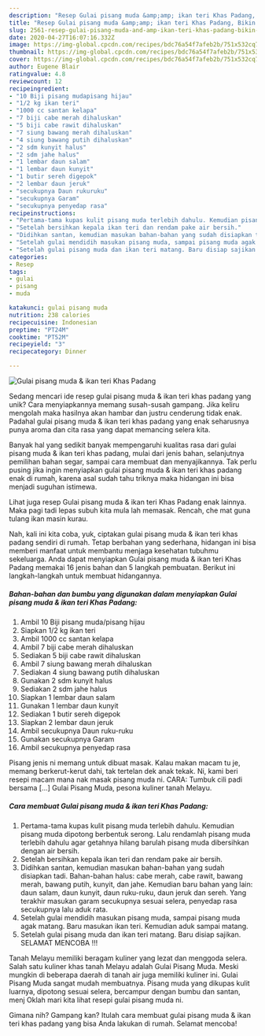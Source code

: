 ```yaml
---
description: "Resep Gulai pisang muda &amp;amp; ikan teri Khas Padang, Bikin Ngiler"
title: "Resep Gulai pisang muda &amp;amp; ikan teri Khas Padang, Bikin Ngiler"
slug: 2561-resep-gulai-pisang-muda-and-amp-ikan-teri-khas-padang-bikin-ngiler
date: 2020-04-27T16:07:16.332Z
image: https://img-global.cpcdn.com/recipes/bdc76a54f7afeb2b/751x532cq70/gulai-pisang-muda-ikan-teri-khas-padang-foto-resep-utama.jpg
thumbnail: https://img-global.cpcdn.com/recipes/bdc76a54f7afeb2b/751x532cq70/gulai-pisang-muda-ikan-teri-khas-padang-foto-resep-utama.jpg
cover: https://img-global.cpcdn.com/recipes/bdc76a54f7afeb2b/751x532cq70/gulai-pisang-muda-ikan-teri-khas-padang-foto-resep-utama.jpg
author: Eugene Blair
ratingvalue: 4.8
reviewcount: 12
recipeingredient:
- "10 Biji pisang mudapisang hijau"
- "1/2 kg ikan teri"
- "1000 cc santan kelapa"
- "7 biji cabe merah dihaluskan"
- "5 biji cabe rawit dihaluskan"
- "7 siung bawang merah dihaluskan"
- "4 siung bawang putih dihaluskan"
- "2 sdm kunyit halus"
- "2 sdm jahe halus"
- "1 lembar daun salam"
- "1 lembar daun kunyit"
- "1 butir sereh digepok"
- "2 lembar daun jeruk"
- "secukupnya Daun rukuruku"
- "secukupnya Garam"
- "secukupnya penyedap rasa"
recipeinstructions:
- "Pertama-tama kupas kulit pisang muda terlebih dahulu. Kemudian pisang muda dipotong berbentuk serong. Lalu rendamlah pisang muda terlebih dahulu agar getahnya hilang barulah pisang muda dibersihkan dengan air bersih."
- "Setelah bersihkan kepala ikan teri dan rendam pake air bersih."
- "Didihkan santan, kemudian masukan bahan-bahan yang sudah disiapkan tadi. Bahan-bahan halus: cabe merah, cabe rawit, bawang merah, bawang putih, kunyit, dan jahe. Kemudian baru bahan yang lain: daun salam, daun kunyit, daun ruku-ruku, daun jeruk dan sereh. Yang terakhir masukan garam secukupnya sesuai selera, penyedap rasa secukupnya lalu aduk rata."
- "Setelah gulai mendidih masukan pisang muda, sampai pisang muda agak matang. Baru masukan ikan teri. Kemudian aduk sampai matang."
- "Setelah gulai pisang muda dan ikan teri matang. Baru disiap sajikan. SELAMAT MENCOBA !!!"
categories:
- Resep
tags:
- gulai
- pisang
- muda

katakunci: gulai pisang muda 
nutrition: 238 calories
recipecuisine: Indonesian
preptime: "PT24M"
cooktime: "PT52M"
recipeyield: "3"
recipecategory: Dinner

---
```



![Gulai pisang muda &amp; ikan teri Khas Padang](https://img-global.cpcdn.com/recipes/bdc76a54f7afeb2b/751x532cq70/gulai-pisang-muda-ikan-teri-khas-padang-foto-resep-utama.jpg)

Sedang mencari ide resep gulai pisang muda &amp; ikan teri khas padang yang unik? Cara menyiapkannya memang susah-susah gampang. Jika keliru mengolah maka hasilnya akan hambar dan justru cenderung tidak enak. Padahal gulai pisang muda &amp; ikan teri khas padang yang enak seharusnya punya aroma dan cita rasa yang dapat memancing selera kita.

Banyak hal yang sedikit banyak mempengaruhi kualitas rasa dari gulai pisang muda &amp; ikan teri khas padang, mulai dari jenis bahan, selanjutnya pemilihan bahan segar, sampai cara membuat dan menyajikannya. Tak perlu pusing jika ingin menyiapkan gulai pisang muda &amp; ikan teri khas padang enak di rumah, karena asal sudah tahu triknya maka hidangan ini bisa menjadi suguhan istimewa.

Lihat juga resep Gulai pisang muda &amp; ikan teri Khas Padang enak lainnya. Maka pagi tadi lepas subuh kita mula lah memasak. Rencah, che mat guna tulang ikan masin kurau.


Nah, kali ini kita coba, yuk, ciptakan gulai pisang muda &amp; ikan teri khas padang sendiri di rumah. Tetap berbahan yang sederhana, hidangan ini bisa memberi manfaat untuk membantu menjaga kesehatan tubuhmu sekeluarga. Anda dapat menyiapkan Gulai pisang muda &amp; ikan teri Khas Padang memakai 16 jenis bahan dan 5 langkah pembuatan. Berikut ini langkah-langkah untuk membuat hidangannya.

<!--inarticleads1-->

##### Bahan-bahan dan bumbu yang digunakan dalam menyiapkan Gulai pisang muda &amp; ikan teri Khas Padang:

1. Ambil 10 Biji pisang muda/pisang hijau
1. Siapkan 1/2 kg ikan teri
1. Ambil 1000 cc santan kelapa
1. Ambil 7 biji cabe merah dihaluskan
1. Sediakan 5 biji cabe rawit dihaluskan
1. Ambil 7 siung bawang merah dihaluskan
1. Sediakan 4 siung bawang putih dihaluskan
1. Gunakan 2 sdm kunyit halus
1. Sediakan 2 sdm jahe halus
1. Siapkan 1 lembar daun salam
1. Gunakan 1 lembar daun kunyit
1. Sediakan 1 butir sereh digepok
1. Siapkan 2 lembar daun jeruk
1. Ambil secukupnya Daun ruku-ruku
1. Gunakan secukupnya Garam
1. Ambil secukupnya penyedap rasa


Pisang jenis ni memang untuk dibuat masak. Kalau makan macam tu je, memang berkerut-kerut dahi, tak tertelan dek anak tekak. Ni, kami beri resepi macam mana nak masak pisang muda ni. CARA: Tumbuk cili padi bersama […] Gulai Pisang Muda, pesona kuliner tanah Melayu. 

<!--inarticleads2-->

##### Cara membuat Gulai pisang muda &amp; ikan teri Khas Padang:

1. Pertama-tama kupas kulit pisang muda terlebih dahulu. Kemudian pisang muda dipotong berbentuk serong. Lalu rendamlah pisang muda terlebih dahulu agar getahnya hilang barulah pisang muda dibersihkan dengan air bersih.
1. Setelah bersihkan kepala ikan teri dan rendam pake air bersih.
1. Didihkan santan, kemudian masukan bahan-bahan yang sudah disiapkan tadi. Bahan-bahan halus: cabe merah, cabe rawit, bawang merah, bawang putih, kunyit, dan jahe. Kemudian baru bahan yang lain: daun salam, daun kunyit, daun ruku-ruku, daun jeruk dan sereh. Yang terakhir masukan garam secukupnya sesuai selera, penyedap rasa secukupnya lalu aduk rata.
1. Setelah gulai mendidih masukan pisang muda, sampai pisang muda agak matang. Baru masukan ikan teri. Kemudian aduk sampai matang.
1. Setelah gulai pisang muda dan ikan teri matang. Baru disiap sajikan. SELAMAT MENCOBA !!!


Tanah Melayu memiliki beragam kuliner yang lezat dan menggoda selera. Salah satu kuliner khas tanah Melayu adalah Gulai Pisang Muda. Meski mungkin di beberapa daerah di tanah air juga memiliki kuliner ini. Gulai Pisang Muda sangat mudah membuatnya. Pisang muda yang dikupas kulit luarnya, dipotong sesuai selera, bercampur dengan bumbu dan santan, menj Oklah mari kita lihat resepi gulai pisang muda ni. 

Gimana nih? Gampang kan? Itulah cara membuat gulai pisang muda &amp; ikan teri khas padang yang bisa Anda lakukan di rumah. Selamat mencoba!

